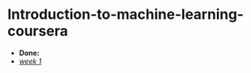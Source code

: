 # Introduction-to-machine-learning-coursera

* __Done:__
* [_week 1_](https://github.com/1inchman/Introduction-to-machine-learning-coursera/tree/master/Week%201)
